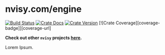# nvisy.com/engine

[![Build Status][action-badge]][action-url]
[![Crate Docs][docs-badge]][docs-url]
[![Crate Version][crates-badge]][crates-url]
[![Crate Coverage][coverage-badge]][coverage-url]

**Check out other `nvisy` projects [here](https://github.com/nvisycom).**

[action-badge]: https://img.shields.io/github/actions/workflow/status/nvisycom/core/build.yaml?branch=main&label=build&logo=github&style=flat-square
[action-url]: https://github.com/nvisycom/core/actions/workflows/build.yaml
[crates-badge]: https://img.shields.io/crates/v/nvisy-engine.svg?logo=rust&style=flat-square
[crates-url]: https://crates.io/crates/nvisy-engine
[docs-badge]: https://img.shields.io/docsrs/nvisy-engine?logo=Docs.rs&style=flat-square
[docs-url]: http://docs.rs/nvisy-engine

Lorem Ipsum.
